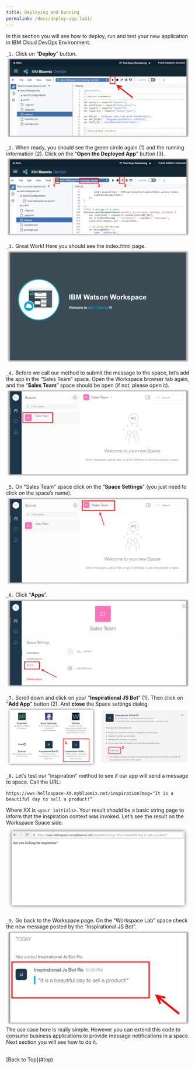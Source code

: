```yaml
---
title: Deploying and Running
permalink: /docs/deploy-app-lab1/
---
```


<a name="top"/>

In this section you will see how to deploy, run and test your new application in IBM Cloud DevOps Environment.

`_1.` Click on “**Deploy**” button.
![deploy app](../images/lab1/deploy-app.png)

`_2.` When ready, you should see the green circle again (1) and the running information (2).
Click on the “**Open the Deployed App**” button (3).
![Open Deployed App](../images/lab1/open-deployed-app.png)

`_3.` Great Work! Here you should see the index.html page.
![Index.html](../images/lab1/index-html.png)

`_4.` Before we call our method to submit the message to the space, let’s add the app in the “Sales Team” space. Open the Workspace browser tab again, and the “**Sales Team**” space should be open (if not, please open it).
![Sales Team Space](../images/lab1/sales-team.png)

`_5.` On “Sales Team” space click on the “**Space Settings**” (you just need to click on the space’s name).
![Space Settings](../images/lab1/space-settings.png)

`_6.` Click “**Apps**”.
![Apps](../images/lab1/apps.png)

`_7.` Scroll down and click on your “**Inspirational JS Bot**” (1). Then click on “**Add App**”
button (2). And **close** the Space settings dialog.
![Adding App](../images/lab1/add-app.png)

`_8.` Let’s test our “inspiration” method to see if our app will send a message to space.  Call the URL:
```
https://wws-hellospace-XX.mybluemix.net/inspiration?msg="It is a beautiful day to sell a product!”
```  
Where XX is `<your initials>`.  Your result should be a basic string page to inform that the inspiration context was invoked. Let’s see the result on the Workspace Space side.
![Page Get](../images/lab1/page-invoke.png)

`_9.` Go back to the Workspace page. On the “Workspace Lab” space check the new message posted by the “Inspirational JS Bot”.
![Post Message to Space](../images/lab1/inspirational-msg.png)
The use case here is really simple. However you can extend this code to consume business applications to provide message notifications in a space. Next section you will see how to do it.

<br/>
[Back to Top](#top)  
